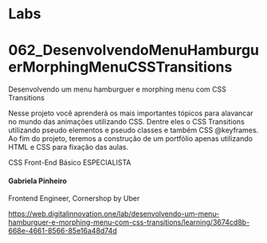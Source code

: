 # Labs

# 062_DesenvolvendoMenuHamburguerMorphingMenuCSSTransitions

Desenvolvendo um menu hamburguer e morphing menu com CSS Transitions

Nesse projeto você aprenderá os mais importantes tópicos para alavancar no mundo das animações utilizando CSS. Dentre eles o CSS Transitions utilizando pseudo elementos e pseudo classes e também CSS @keyframes. Ao fim do projeto, teremos a construção de um portfólio apenas utilizando HTML e CSS para fixação das aulas.

CSS  Front-End  Básico
ESPECIALISTA
#### Gabriela Pinheiro
Frontend Engineer, Cornershop by Uber

https://web.digitalinnovation.one/lab/desenvolvendo-um-menu-hamburguer-e-morphing-menu-com-css-transitions/learning/3674cd8b-668e-4661-8566-85e16a48d74d

